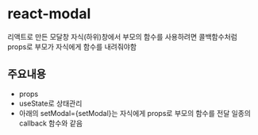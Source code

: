 # react-modal
리액트로 만든 모달창
자식(하위)창에서 부모의 함수를 사용하려면
콜백함수처럼 props로 부모가 자식에게 함수를 내려줘야함

## 주요내용
- props
- useState로 상태관리
-  아래의 setModal={setModal}는 자식에게 props로 부모의 함수를 전달
   일종의 callback 함수와 같음
